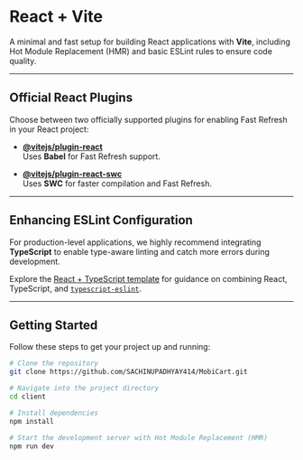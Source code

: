 # React + Vite

A minimal and fast setup for building React applications with **Vite**, including Hot Module Replacement (HMR) and basic ESLint rules to ensure code quality.

---

## Official React Plugins

Choose between two officially supported plugins for enabling Fast Refresh in your React project:

- **[@vitejs/plugin-react](https://github.com/vitejs/vite-plugin-react/blob/main/packages/plugin-react)**  
  Uses **Babel** for Fast Refresh support.

- **[@vitejs/plugin-react-swc](https://github.com/vitejs/vite-plugin-react/blob/main/packages/plugin-react-swc)**  
  Uses **SWC** for faster compilation and Fast Refresh.

---

## Enhancing ESLint Configuration

For production-level applications, we highly recommend integrating **TypeScript** to enable type-aware linting and catch more errors during development.

Explore the [React + TypeScript template](https://github.com/vitejs/vite/tree/main/packages/create-vite/template-react-ts) for guidance on combining React, TypeScript, and [`typescript-eslint`](https://typescript-eslint.io).

---

## Getting Started

Follow these steps to get your project up and running:

```bash
# Clone the repository
git clone https://github.com/SACHINUPADHYAY414/MobiCart.git

# Navigate into the project directory
cd client

# Install dependencies
npm install

# Start the development server with Hot Module Replacement (HMR)
npm run dev

